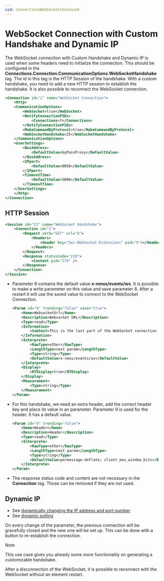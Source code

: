 ```yaml
---
uid: ConnectionsWebSocketsUseCase4
---
```


# WebSocket Connection with Custom Handshake and Dynamic IP

The WebSocket connection with Custom Handshake and Dynamic IP is used when some headers need to initialize the connection. This should be configured in the **Connections.Connection.CommunicationOptions.WebSocketHandshake** tag. The id in this tag is the HTTP Session of the handshake. With a custom handshake, you need to add a new HTTP session to establish the handshake.
It is also possible to reconnect the WebSocket connection.

```xml
<Connection id="1" name="WebSocket Connection">
    <Http>
    <CommunicationOptions>
        <WebSocket>true</WebSocket>
        <NotifyConnectionPIDs>
            <Connections>7</Connections>
        </NotifyConnectionPIDs>
        <MakeCommandByProtocol>true</MakeCommandByProtocol>
        <WebSocketHandshake>25</WebSocketHandshake>
    </CommunicationOptions>
    <UserSettings>
        <BusAddress>
            <DefaultValue>byPassProxy</DefaultValue>
        </BusAddress>
        <IPport>
            <DefaultValue>8050</DefaultValue>
        </IPport>
        <TimeoutTime>
            <DefaultValue>5000</DefaultValue>
        </TimeoutTime>
    </UserSettings>
    </Http>
</Connection>
```

## HTTP Session

```xml
<Session id="25" name="WebSocket Handshake">
    <Connection id="1">
        <Request verb="GET" url="8">
            <Headers>
                <Header key="Sec-WebSocket-Extensions" pid="9"></Header>
            </Headers>
        </Request>
        <Response statusCode="220">
            <Content pid="270" />
        </Response>
    </Connection>
</Session>
```

- Parameter 8 contains the default value **x-nmos/events/ws**. It is possible to make a write parameter on this value and save parameter 8. After a restart it will use the saved value to connect to the WebSocket Connection.

    ```xml
    <Param id="8" trending="false" save="true">
        <Name>WebsocketUrl</Name>
        <Description>Websocket URL</Description>
        <Type>read</Type>
        <Information>
            <Subtext>This is the last part of the WebSocket connection URL.</Subtext>
        </Information>
        <Interprete>
            <RawType>other</RawType>
            <LengthType>next param</LengthType>
            <Type>string</Type>
            <DefaultValue>x-nmos/events/ws</DefaultValue>
        </Interprete>
        <Display>
            <RTDisplay>true</RTDisplay>
        </Display>
        <Measurement>
            <Type>string</Type>
        </Measurement>
    </Param>
    ```

- For this handshake, we need an extra header, add the correct header key and place its value in an parameter. Parameter 9 is used for the header. It has a default value.

    ```xml
    <Param id="9" trending="false">
        <Name>Header</Name>
        <Description>Header</Description>
        <Type>read</Type>
        <Interprete>
            <RawType>other</RawType>
            <LengthType>next param</LengthType>
            <Type>string</Type>
            <DefaultValue>permessage-deflate; client_max_window_bits</DefaultValue>
        </Interprete>
    </Param>
    ```

- The response status code and content are not necessary in the **Connection** tag. Those can be removed if they are not used.

## Dynamic IP

- See [dynamically changing the IP address and port number](xref:ConnectionsWebSocketsDynamicIp)
- See [dynamic polling](xref:ConnectionsSerialDynamicPolling)

On every change of the parameter, the previous connection will be gracefully closed and the new one will be set up. This can be done with a button to re-establish the connection.

> [!NOTE]
> This use case gives you already some more functionality on generating a customizable handshake.
>
> After a disconnection of the WebSocket, it is possible to reconnect with the WebSocket without an element restart.
